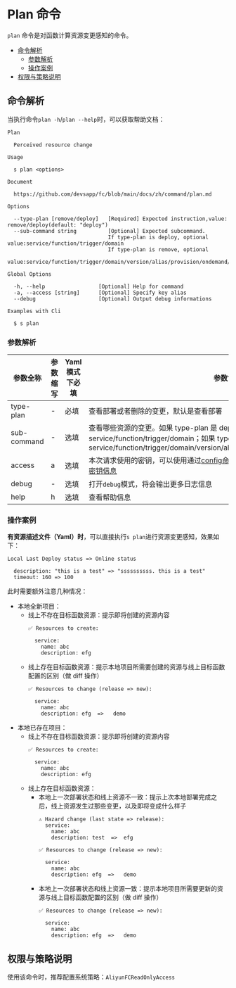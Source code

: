 # Plan 命令

`plan` 命令是对函数计算资源变更感知的命令。

- [命令解析](#命令解析)
  - [参数解析](#参数解析)
  - [操作案例](#操作案例)
- [权限与策略说明](#权限与策略说明)

## 命令解析

当执行命令`plan -h`/`plan --help`时，可以获取帮助文档：

```shell script
Plan

  Perceived resource change

Usage

  s plan <options>  
                            
Document
  
  https://github.com/devsapp/fc/blob/main/docs/zh/command/plan.md    

Options

  --type-plan [remove/deploy]   [Required] Expected instruction,value: remove/deploy(default: "deploy")               
  --sub-command string          [Optional] Expected subcommand.                                                       
                                If type-plan is deploy, optional value:service/function/trigger/domain                
                                If type-plan is remove, optional                                                      
                                value:service/function/trigger/domain/version/alias/provision/ondemand/onDemand/layer

Global Options

  -h, --help                 [Optional] Help for command    
  -a, --access [string]      [Optional] Specify key alias             
  --debug                    [Optional] Output debug informations        

Examples with Cli

  $ s plan              
```

### 参数解析

| 参数全称   | 参数缩写 | Yaml模式下必填 | 参数含义                                                     |
| ---------- | -------- | -------------- | ------------------------------------------------------------ |
| type-plan | - | 必填 | 查看部署或者删除的变更，默认是查看部署 |
| sub-command | - | 选填 | 查看哪些资源的变更。如果 type-plan 是 deploy 那么可选参数有 service/function/trigger/domain；如果 type-plan 是 remove 那么可选参数有 service/function/trigger/domain/version/alias/provision/ondemand/onDemand/layer |
| access     | a        | 选填           | 本次请求使用的密钥，可以使用通过[config命令](https://github.com/Serverless-Devs/Serverless-Devs/tree/master/docs/zh/command/config.md#config-add-命令) 配置的密钥信息，以及[配置到环境变量的密钥信息](https://github.com/Serverless-Devs/Serverless-Devs/tree/master/docs/zh/command/config.md#通过环境变量配置密钥信息) |
| debug      | -        | 选填           | 打开`debug`模式，将会输出更多日志信息                        |
| help       | h        | 选填           | 查看帮助信息                                                 |

### 操作案例

**有资源描述文件（Yaml）时**，可以直接执行`s plan`进行资源变更感知，效果如下：

```text
Local Last Deploy status => Online status

  description: "this is a test" => "ssssssssss. this is a test"
  timeout: 160 => 100
```

此时需要额外注意几种情况：

- 本地全新项目：
    - 线上不存在目标函数资源：提示即将创建的资源内容
      ```shell script
      ✅ Resources to create:
      
        service:
          name: abc
          description: efg
      ```
    - 线上存在目标函数资源：提示本地项目所需要创建的资源与线上目标函数配置的区别（做 diff 操作）
      ```shell script
      ✅ Resources to change (release => new):
        
        service:
          name: abc
          description: efg  =>   demo
      ```
- 本地已存在项目：
    - 线上不存在目标函数资源：提示即将创建的资源内容
      ```shell script
      ✅ Resources to create:
      
        service:
          name: abc
          description: efg
      ```
    - 线上存在目标函数资源：
        - 本地上一次部署状态和线上资源不一致：提示上次本地部署完成之后，线上资源发生过那些变更，以及即将变成什么样子
          ```shell script
          ⚠️ Hazard change (last state => release):
            service:
              name: abc
              description: test  =>  efg
          
          ✅ Resources to change (release => new):
            
            service:
              name: abc
              description: efg  =>   demo
          ```
        - 本地上一次部署状态和线上资源一致：提示本地项目所需要更新的资源与线上目标函数配置的区别（做 diff 操作）
          ```shell script
          ✅ Resources to change (release => new):
            
            service:
              name: abc
              description: efg  =>   demo
          ```

## 权限与策略说明

使用该命令时，推荐配置系统策略：`AliyunFCReadOnlyAccess`
